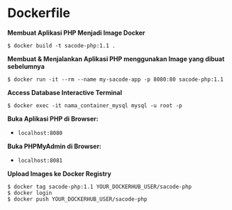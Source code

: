 # Dockerfile

**Membuat Aplikasi PHP Menjadi Image Docker**

```
$ docker build -t sacode-php:1.1 .
```

**Membuat & Menjalankan Aplikasi PHP menggunakan Image yang dibuat sebelumnya**

```
$ docker run -it --rm --name my-sacode-app -p 8080:80 sacode-php:1.1
```

**Access Database Interactive Terminal**

```
$ docker exec -it nama_container_mysql mysql -u root -p
```

**Buka Aplikasi PHP di Browser:** 

- ```localhost:8080```

**Buka PHPMyAdmin di Browser:** 

- ```localhost:8081```


**Upload Images ke Docker Registry**

```
$ docker tag sacode-php:1.1 YOUR_DOCKERHUB_USER/sacode-php
$ docker login
$ docker push YOUR_DOCKERHUB_USER/sacode-php
```

